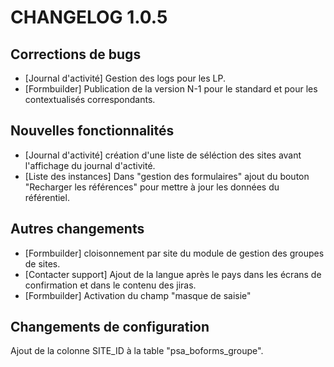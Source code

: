 # CHANGELOG 1.0.5


## Corrections de bugs
- [Journal d'activité] Gestion des logs pour les LP.
- [Formbuilder] Publication de la version N-1 pour le standard et pour les contextualisés correspondants.

## Nouvelles fonctionnalités
- [Journal d'activité] création d'une liste de séléction des sites avant l'affichage du journal d'activité.
- [Liste des instances] Dans "gestion des formulaires" ajout du bouton "Recharger les références" pour mettre à jour les données du référentiel.

## Autres changements
- [Formbuilder] cloisonnement par site du module de gestion des groupes de sites.
- [Contacter support] Ajout de la langue après le pays dans les écrans de confirmation et dans le contenu des jiras.
- [Formbuilder] Activation du champ "masque de saisie"

## Changements de configuration

Ajout de la colonne SITE_ID à la table "psa_boforms_groupe".